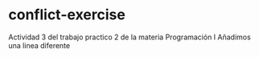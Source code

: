 # conflict-exercise
Actividad 3 del trabajo practico 2 de la materia Programación I
Añadimos una linea diferente